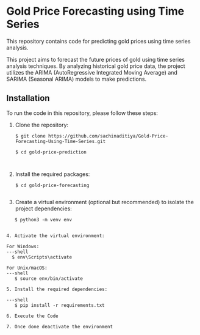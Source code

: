 # Gold Price Forecasting using Time Series

This repository contains code for predicting gold prices using time series analysis.

This project aims to forecast the future prices of gold using time series analysis techniques. By analyzing historical gold price data, the project utilizes the ARIMA (AutoRegressive Integrated Moving Average) and SARIMA (Seasonal ARIMA) models to make predictions.

## Installation

To run the code in this repository, please follow these steps:

1. Clone the repository:

   ```shell
   $ git clone https://github.com/sachinaditiya/Gold-Price-Forecasting-Using-Time-Series.git

   $ cd gold-price-prediction



2. Install the required packages:

   ```shell
   $ cd gold-price-forecasting


3. Create a virtual environment (optional but recommended) to isolate the project dependencies:

```shell
   $ python3 -m venv env


4. Activate the virtual environment:

For Windows:
---shell
  $ env\Scripts\activate
            
For Unix/macOS:
---shell
   $ source env/bin/activate
              
5. Install the required dependencies:

---shell
   $ pip install -r requirements.txt

6. Execute the Code 

7. Once done deactivate the environment






